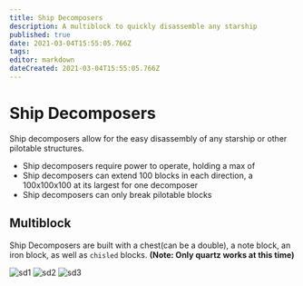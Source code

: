 ```yaml
---
title: Ship Decomposers
description: A multiblock to quickly disassemble any starship
published: true
date: 2021-03-04T15:55:05.766Z
tags: 
editor: markdown
dateCreated: 2021-03-04T15:55:05.766Z
---
```


# Ship Decomposers

Ship decomposers allow for the easy disassembly of any starship or other pilotable structures.
- Ship decomposers require power to operate, holding a max of
- Ship decomposers can extend 100 blocks in each direction, a 100x100x100 at its largest for one decomposer
- Ship decomposers can only break pilotable blocks

## Multiblock

Ship Decomposers are built with a chest(can be a double), a note block, an iron block, as well as `chisled` blocks. **(Note: Only quartz works at this time)** 


![sd1]
![sd2]
![sd3]

[sd1]: https://imgur.com/m3BowNJ.png
[sd2]: https://imgur.com/v8yVFnM.png
[sd3]: https://imgur.com/wJsl8Ov.png

